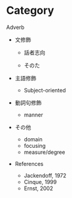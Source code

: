 # Category

Adverb

- 文修飾
    - 話者志向
        
        
    - そのた
- 主語修飾
    - Subject-oriented
- 動詞句修飾
    - manner
- その他
    - domain
    - focusing
    - measure/degree

- References
    - Jackendoff, 1972
    - Cinque, 1999
    - Ernst, 2002